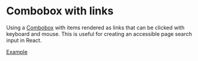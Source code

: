 # Combobox with links

<p data-description>
  Using a <a href="/components/combobox">Combobox</a> with items rendered as links that can be clicked with keyboard and mouse. This is useful for creating an accessible page search input in React.
</p>

<a href="./index.tsx" data-playground>Example</a>
